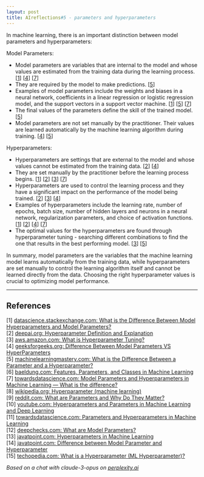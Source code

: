 ```yaml
---
layout: post
title: AIreflections#5 - parameters and hyperparameters
---
```


In machine learning, there is an important distinction between model parameters and hyperparameters:

Model Parameters:
- Model parameters are variables that are internal to the model and whose values are estimated from the training data during the learning process. [[1](#ref-1)] [[4](#ref-4)] [[7](#ref-7)] 
- They are required by the model to make predictions. [[5](#ref-5)]
- Examples of model parameters include the weights and biases in a neural network, coefficients in a linear regression or logistic regression model, and the support vectors in a support vector machine. [[1](#ref-1)] [[5](#ref-5)] [[7](#ref-7)]
- The final values of the parameters define the skill of the trained model. [[5](#ref-5)] 
- Model parameters are not set manually by the practitioner. Their values are learned automatically by the machine learning algorithm during training. [[4](#ref-4)] [[5](#ref-5)]

Hyperparameters:
- Hyperparameters are settings that are external to the model and whose values cannot be estimated from the training data. [[2](#ref-2)] [[4](#ref-4)] 
- They are set manually by the practitioner before the learning process begins. [[1](#ref-1)] [[2](#ref-2)] [[3](#ref-3)] [[7](#ref-7)]
- Hyperparameters are used to control the learning process and they have a significant impact on the performance of the model being trained. [[2](#ref-2)] [[3](#ref-3)] [[4](#ref-4)]
- Examples of hyperparameters include the learning rate, number of epochs, batch size, number of hidden layers and neurons in a neural network, regularization parameters, and choice of activation functions. [[1](#ref-1)] [[2](#ref-2)] [[4](#ref-4)] [[7](#ref-7)]
- The optimal values for the hyperparameters are found through hyperparameter tuning - searching different combinations to find the one that results in the best performing model. [[3](#ref-3)] [[5](#ref-5)]

In summary, model parameters are the variables that the machine learning model learns automatically from the training data, while hyperparameters are set manually to control the learning algorithm itself and cannot be learned directly from the data. Choosing the right hyperparameter values is crucial to optimizing model performance.

---
## References

[1] <a id="ref-1"></a> [datascience.stackexchange.com: What is the Difference Between Model Hyperparameters and Model Parameters?](https://datascience.stackexchange.com/questions/14187/what-is-the-difference-between-model-hyperparameters-and-model-parameters)  
[2] <a id="ref-2"></a> [deepai.org: Hyperparameter Definition and Explanation](https://deepai.org/machine-learning-glossary-and-terms/hyperparameter)  
[3] <a id="ref-3"></a> [aws.amazon.com: What is Hyperparameter Tuning?](https://aws.amazon.com/what-is/hyperparameter-tuning/)  
[4] <a id="ref-4"></a> [geeksforgeeks.org: Difference Between Model Parameters VS HyperParameters](https://www.geeksforgeeks.org/difference-between-model-parameters-vs-hyperparameters/)  
[5] <a id="ref-5"></a> [machinelearningmastery.com: What is the Difference Between a Parameter and a Hyperparameter?](https://machinelearningmastery.com/difference-between-a-parameter-and-a-hyperparameter/)  
[6] <a id="ref-6"></a> [baeldung.com: Features, Parameters, and Classes in Machine Learning](https://www.baeldung.com/cs/features-parameters-classes-ml)  
[7] <a id="ref-7"></a> [towardsdatascience.com: Model Parameters and Hyperparameters in Machine Learning — What is the difference?](https://towardsdatascience.com/model-parameters-and-hyperparameters-in-machine-learning-what-is-the-difference-702d30970f6)  
[8] <a id="ref-8"></a> [wikipedia.org: Hyperparameter (machine learning)](https://en.wikipedia.org/wiki/Hyperparameter_%28machine_learning%29)  
[9] <a id="ref-9"></a> [reddit.com: What are Parameters and Why Do They Matter?](https://www.reddit.com/r/singularity/comments/ri1xow/what_are_parameters_and_why_do_they_matter/)  
[10] <a id="ref-10"></a> [youtube.com: Hyperparameters and Parameters in Machine Learning and Deep Learning](https://www.youtube.com/watch?v=V4AcLJ2cgmU)  
[11] <a id="ref-11"></a> [towardsdatascience.com: Parameters and Hyperparameters in Machine Learning](https://towardsdatascience.com/parameters-and-hyperparameters-aa609601a9ac)  
[12] <a id="ref-12"></a> [deepchecks.com: What are Model Parameters?](https://deepchecks.com/glossary/model-parameters/)  
[13] <a id="ref-13"></a> [javatpoint.com: Hyperparameters in Machine Learning](https://www.javatpoint.com/hyperparameters-in-machine-learning)  
[14] <a id="ref-14"></a> [javatpoint.com: Difference between Model Parameter and Hyperparameter](https://www.javatpoint.com/model-parameter-vs-hyperparameter)  
[15] <a id="ref-15"></a> [techopedia.com: What is a Hyperparameter (ML Hyperparameter)?](https://www.techopedia.com/definition/34625/hyperparameter-ml-hyperparameter)  

_Based on a chat with claude-3-opus on [perplexity.ai](https://perplexity.ai)_

<!-- -------------------------------------------------------------- -->
<!-- 
sequence: renumber, accumulate, format

to increment numbers, use multiple cursors then emmet shortcuts

regex...
\[(\d+)\]
to
 [[$1](#ref-$1)]

regex...
\[(\d+)\] (.*)
to
[$1] <a id="ref-$1"></a> [display text]($2)  

change "Citations:" to "## References"
-->
<!-- 
Include images like this:  
<figure style="text-align: center; width:100%;">
    <img src="{{site.baseurl}}/images/experimenting_files/experimenting_18_1.svg" alt="___" style="max-width:90%; 
    height: auto; margin:3% auto; display:block;">
    <figcaption>___</figcaption>
</figure> 
-->
<!-- 
Include code snippets like this:  
```python 
def square(x):
    return x**2
``` 
-->
<!-- 
Cite like this [[2](#ref-2)], and this [[3](#ref-3)]. Use two extra spaces at end of each line for line break
---
## References  
[1] <a id="ref-1"></a> [display text](hyperlink)  
[2] <a id="ref-2"></a> [display text](hyperlink) 
[3] <a id="ref-3"></a> [display text](hyperlink)  
_Assisted by claude-3-opus on [perplexity.ai](https://perplexity.ai)_ 
-->
<!-- -------------------------------------------------------------- -->